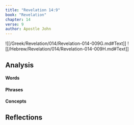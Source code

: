 ```yaml
---
title: "Revelation 14:9"
book: "Revelation"
chapter: 14
verse: 9
author: Apostle John
---
```

![[/Greek/Revelation/014/Revelation-014-009G.md#Text]]
![[/Hebrew/Revelation/014/Revelation-014-009H.md#Text]]

## Analysis

#### Words

#### Phrases

#### Concepts

## Reflections
